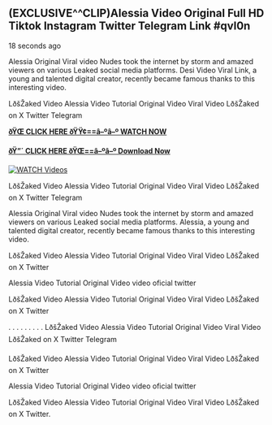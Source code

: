 ## (EXCLUSIVE^^CLIP)Alessia Video Original Full HD Tiktok Instagram Twitter Telegram Link #qvl0n

18 seconds ago

Alessia Original Viral video Nudes took the internet by storm and amazed viewers on various Leaked social media platforms. Desi Video Viral Link, a young and talented digital creator, recently became famous thanks to this interesting video.

LðšŽaked Video Alessia Video Tutorial Original Video Viral Video LðšŽaked on X Twitter Telegram

**[ðŸŒ CLICK HERE ðŸŸ¢==â–ºâ–º WATCH NOW](https://clips-mediaa.blogspot.com/2025/02/video-viral-download.html)**

**[ðŸ”´ CLICK HERE ðŸŒ==â–ºâ–º Download Now](https://clips-mediaa.blogspot.com/2025/02/video-viral-download.html)**

[![WATCH Videos](https://i.imgur.com/dJHk4Zq.gif)](https://clips-mediaa.blogspot.com/2025/02/video-viral-download.html)

LðšŽaked Video Alessia Video Tutorial Original Video Viral Video LðšŽaked on X Twitter Telegram

Alessia Original Viral video Nudes took the internet by storm and amazed viewers on various Leaked social media platforms. Alessia, a young and talented digital creator, recently became famous thanks to this interesting video.

LðšŽaked Video Alessia Video Tutorial Original Video Viral Video LðšŽaked on X Twitter

Alessia Video Tutorial Original Video video oficial twitter

LðšŽaked Video Alessia Video Tutorial Original Video Viral Video LðšŽaked on X Twitter

. . . . . . . . . LðšŽaked Video Alessia Video Tutorial Original Video Viral Video LðšŽaked on X Twitter Telegram

LðšŽaked Video Alessia Video Tutorial Original Video Viral Video LðšŽaked on X Twitter

Alessia Video Tutorial Original Video video oficial twitter

LðšŽaked Video Alessia Video Tutorial Original Video Viral Video LðšŽaked on X Twitter.